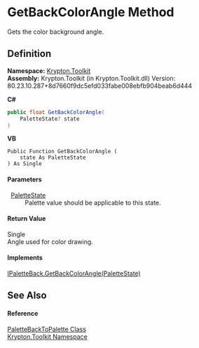 # GetBackColorAngle Method


Gets the color background angle.



## Definition
**Namespace:** <a href="79d2eac2-21f4-54ff-7552-b20c33c30600.md">Krypton.Toolkit</a>  
**Assembly:** Krypton.Toolkit (in Krypton.Toolkit.dll) Version: 80.23.10.287+8d7660f9dc5efd033fabe008ebfb904beab6d444

**C#**
``` C#
public float GetBackColorAngle(
	PaletteState? state
)
```
**VB**
``` VB
Public Function GetBackColorAngle ( 
	state As PaletteState
) As Single
```



#### Parameters
<dl><dt>  <a href="93e626cd-00cf-240e-06c6-ab4d47e982ba.md">PaletteState</a></dt><dd>Palette value should be applicable to this state.</dd></dl>

#### Return Value
Single  
Angle used for color drawing.

#### Implements
<a href="908b392e-2b22-1e6d-a259-a6698443fb13.md">IPaletteBack.GetBackColorAngle(PaletteState)</a>  


## See Also


#### Reference
<a href="55ba280e-8175-870d-9ae8-c7e8a7da8eb1.md">PaletteBackToPalette Class</a>  
<a href="79d2eac2-21f4-54ff-7552-b20c33c30600.md">Krypton.Toolkit Namespace</a>  
